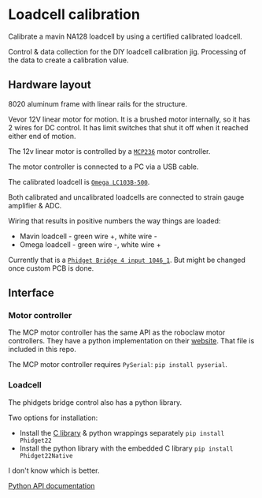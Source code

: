 # Loadcell calibration

Calibrate a mavin NA128 loadcell by using a certified calibrated loadcell.

Control & data collection for the DIY loadcell calibration jig.
Processing of the data to create a calibration value.

## Hardware layout

8020 aluminum frame with linear rails for the structure.

Vevor 12V linear motor for motion. It is a brushed motor internally, so it has 2 wires for DC control. It has limit switches that shut it off when it reached either end of motion.

The 12v linear motor is controlled by a [`MCP236`](https://www.basicmicro.com/MCP236-Dual-30A-60VDC-Advanced-Motor-Controller_p_31.html) motor controller.

The motor controller is connected to a PC via a USB cable.

The calibrated loadcell is [`Omega LC103B-500`](https://www.omega.ca/fr/force-and-strain-measurement/load-cells/lc103b/p/LC103B-500).

Both calibrated and uncalibrated loadcells are connected to strain gauge amplifier & ADC.

Wiring that results in positive numbers the way things are loaded:
- Mavin loadcell - green wire +, white wire -
- Omega loadcell - green wire -, white wire +

Currently that is a [`Phidget Bridge 4 input 1046_1`](https://www.phidgets.com/?prodid=1270). But might be changed once custom PCB is done.

## Interface

### Motor controller

The MCP motor controller has the same API as the roboclaw motor controllers. They have a python implementation on their [website](https://www.basicmicro.com/motor-controller-downloads). That file is included in this repo.

The MCP motor controller requires `PySerial`: `pip install pyserial`.

### Loadcell

The phidgets bridge control also has a python library.

Two options for installation:
- Install the [C library](https://www.phidgets.com/docs/Language_-_Python) & python wrappings separately `pip install Phidget22`
- Install the python library with the embedded C library `pip install Phidget22Native`

I don't know which is better.

[Python API documentation](https://www.phidgets.com/?view=api&product_id=1046_1&lang=Python)

